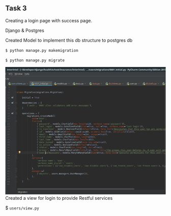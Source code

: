 ## Task 3

Creating a login page with success page.

Django & Postgres

Created Model to implement this db structure to postgres db

`$ python manage.py makemigration`

`$ python manage.py migrate`

![](/assets/migration.png)Created a view for login to provide Restful services

$ `users/view.py`

